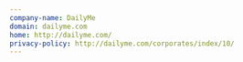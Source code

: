 ```yaml
---
company-name: DailyMe
domain: dailyme.com
home: http://dailyme.com/
privacy-policy: http://dailyme.com/corporates/index/10/
---
```




